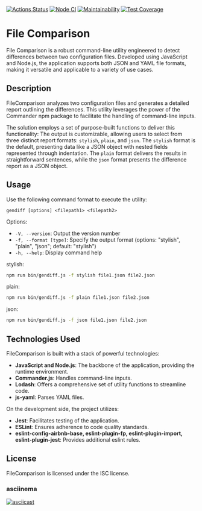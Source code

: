 [![Actions Status](https://github.com/opifexM/FileComparison/actions/workflows/hexlet-check.yml/badge.svg)](https://github.com/opifexM/FileComparison/actions/workflows/hexlet-check.yml)
[![Node CI](https://github.com/opifexM/FileComparison/actions/workflows/nodejs.yml/badge.svg)](https://github.com/opifexM/FileComparison/actions/workflows/nodejs.yml)
[![Maintainability](https://api.codeclimate.com/v1/badges/2512a54eb032a526707d/maintainability)](https://codeclimate.com/github/opifexM/FileComparison/maintainability)
[![Test Coverage](https://api.codeclimate.com/v1/badges/2512a54eb032a526707d/test_coverage)](https://codeclimate.com/github/opifexM/FileComparison/test_coverage)

# File Comparison

File Comparison is a robust command-line utility engineered to detect differences between two configuration files. Developed using JavaScript and Node.js, the application supports both JSON and YAML file formats, making it versatile and applicable to a variety of use cases.

## Description

FileComparison analyzes two configuration files and generates a detailed report outlining the differences. 
This utility leverages the power of the Commander npm package to facilitate the handling of command-line inputs.

The solution employs a set of purpose-built functions to deliver this functionality:
The output is customizable, allowing users to select from three distinct report formats: `stylish`, `plain`, and `json`. 
The `stylish` format is the default, presenting data like a JSON object with nested fields represented through indentation. 
The `plain` format delivers the results in straightforward sentences, while the `json` format presents the difference report as a JSON object.

## Usage

Use the following command format to execute the utility:

`gendiff [options] <filepath1> <filepath2>`

Options:

-   `-V, --version`: Output the version number
-   `-f, --format [type]`: Specify the output format (options: "stylish", "plain", "json"; default: "stylish")
-   `-h, --help`: Display command help

stylish:
```bash
npm run bin/gendiff.js -f stylish file1.json file2.json
```

plain:
```bash
npm run bin/gendiff.js -f plain file1.json file2.json
```

json:
```bash
npm run bin/gendiff.js -f json file1.json file2.json
```

## Technologies Used

FileComparison is built with a stack of powerful technologies:

-   **JavaScript and Node.js**: The backbone of the application, providing the runtime environment.
-   **Commander.js**: Handles command-line inputs.
-   **Lodash**: Offers a comprehensive set of utility functions to streamline code.
-   **js-yaml**: Parses YAML files.

On the development side, the project utilizes:

-   **Jest**: Facilitates testing of the application.
-   **ESLint**: Ensures adherence to code quality standards.
-   **eslint-config-airbnb-base, eslint-plugin-fp, eslint-plugin-import, eslint-plugin-jest**: Provides additional eslint rules.

## License

FileComparison is licensed under the ISC license.

### asciinema
[![asciicast](https://asciinema.org/a/tYOzrCIWWCnIXfbrVHGlrWljy.svg)](https://asciinema.org/a/tYOzrCIWWCnIXfbrVHGlrWljy)